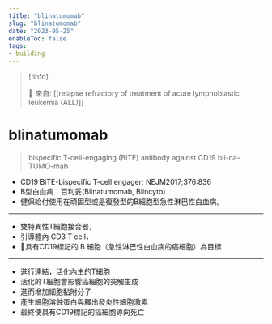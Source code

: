 ```yaml
---
title: "blinatumomab"
slug: "blinatumomab"
date: "2023-05-25"
enableToc: false
tags:
- building
---
```


> [!info]
>
> 🌱 來自: [[relapse refractory of treatment of acute lymphoblastic leukemia (ALL)]]

# blinatumomab

> bispecific T-cell-engaging (BiTE) antibody against CD19
> bli-na-TUMO-mab

* CD19 BiTE-bispecific T-cell engager; NEJM2017;376:836
* B型白血病：百利妥(Blinatumomab, Blincyto)
* 健保給付使用在頑固型或是復發型的B細胞型急性淋巴性白血病。

---

* 雙特異性T細胞接合器，
* 引導體內 CD3 T cell，
* 🚫具有CD19標記的 B 細胞（急性淋巴性白血病的癌細胞）為目標

---

* 進行連結，活化內生的T細胞
* 活化的T細胞會影響癌細胞的突觸生成
* 進而增加細胞黏附分子
* 產生細胞溶蝕蛋白與釋出發炎性細胞激素
* 最終使具有CD19標記的癌細胞導向死亡
